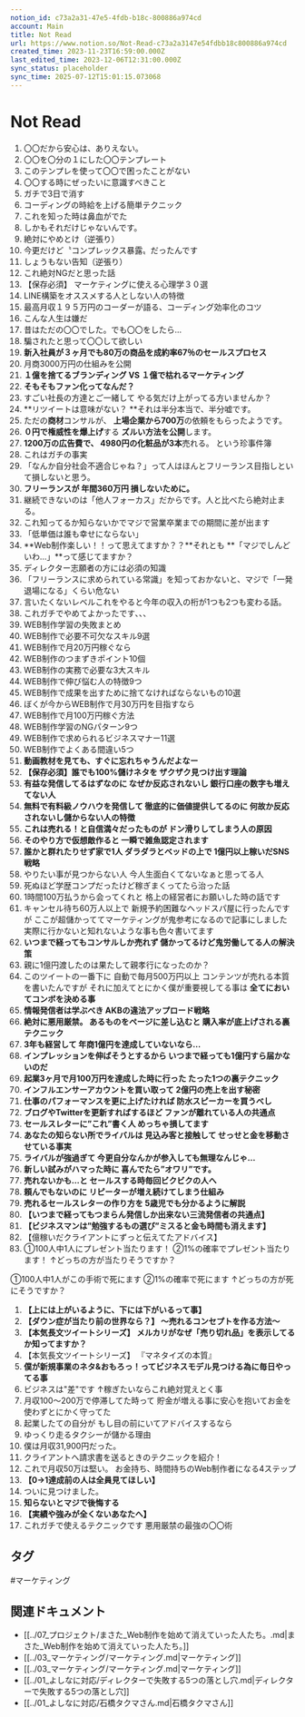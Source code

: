 ```yaml
---
notion_id: c73a2a31-47e5-4fdb-b18c-800886a974cd
account: Main
title: Not Read
url: https://www.notion.so/Not-Read-c73a2a3147e54fdbb18c800886a974cd
created_time: 2023-11-23T16:59:00.000Z
last_edited_time: 2023-12-06T12:31:00.000Z
sync_status: placeholder
sync_time: 2025-07-12T15:01:15.073068
---
```

# Not Read

1. 〇〇だから安心は、ありえない。
1. 〇〇を〇分の１にした〇〇テンプレート
1. このテンプレを使って〇〇で困ったことがない
1. 〇〇する時にぜったいに意識すべきこと
1. ガチで3日で消す
1. コーディングの時給を上げる簡単テクニック
1. これを知った時は鼻血がでた
1. しかもそれだけじゃないんです。
1. 絶対にやめとけ（逆張り）
1. 今更だけど〝コンプレックス暴露〟だったんです
1. しょうもない告知（逆張り）
1. これ絶対NGだと思った話
1. 【保存必須】
マーケティングに使える心理学３０選
1. LINE構築をオススメする人としない人の特徴
1. 最高月収１９５万円のコーダーが語る、コーディング効率化のコツ
1. こんな人生は嫌だ
1. 昔はただの〇〇でした。でも〇〇をしたら…
1. 騙されたと思って〇〇して欲しい
1. **新入社員が３ヶ月でも80万の商品を成約率67％**の**セールスプロセス**
1. 月商3000万円の仕組みを公開
1. **１億を捨てるブランディング
VS
１億で枯れるマーケティング**
1. **そもそもファン化ってなんだ？**
1. すごい社長の方達とご一緒して
やる気だけ上がってる方いませんか？
1. **リツイートは意味がない？
**それは半分本当で、半分嘘です。
1. ただの**商材**コンサルが、
**上場企業から700万**の依頼をもらったようです。
1. **０円で権威性を爆上げ**する
**ズルい方法を公開**します。
1. **1200万の広告費で、
4980円の化粧品が3本**売れる。
という珍事件簿
1. これはガチの事実
1. 「なんか自分社会不適合じゃね？」って人はほんとフリーランス目指しといて損しないと思う。
1. **フリーランスが
年間360万円
損しないために。**
1. 継続できないのは「他人フォーカス」だからです。人と比べたら絶対止まる。
1. これ知ってるか知らないかでマジで営業卒業までの期間に差が出ます
1. 「低単価は誰も幸せにならない」
1. **Web制作楽しい！！って思えてますか？？**それとも
**「マジでしんどいわ…」**って感じてますか？
1. ディレクター志願者の方には必須の知識
1. 「フリーランスに求められている常識」を知っておかないと、マジで「一発退場になる」くらい危ない
1. 言いたくないレベルこれをやると今年の収入の桁が1つも2つも変わる話。
1. これガチでやめてよかったです､､､
1. WEB制作学習の失敗まとめ
1. WEB制作で必要不可欠なスキル9選
1. WEB制作で月20万円稼ぐなら
1. WEB制作のつまずきポイント10個
1. WEB制作の実務で必要な3大スキル
1. WEB制作で伸び悩む人の特徴9つ
1. WEB制作で成果を出すために捨てなければならないもの10選
1. ぼくが今からWEB制作で月30万円を目指すなら
1. WEB制作で月100万円稼ぐ方法
1. WEB制作学習のNGパターン9つ
1. WEB制作で求められるビジネスマナー11選
1. WEB制作でよくある間違い5つ
1. **動画教材を見ても、すぐに忘れちゃうんだよなー**
1. **【保存必須】誰でも100%儲けネタを
ザクザク見つけ出す理論**
1. **有益な発信してるはずなのに
なぜか反応されないし
銀行口座の数字も増えてない人**
1. **無料で有料級ノウハウを発信して
徹底的に価値提供してるのに
何故か反応されないし儲からない人の特徴**
1. **これは売れる！と自信満々だったものが
ドン滑りしてしまう人の原因**
1. **そのやり方で仮想敵作ると
一瞬で雑魚認定されます**
1. **誰かと群れたりせず家で1人
ダラダラとベッドの上で
1億円以上稼いだSNS戦略**
1. やりたい事が見つからない人
今人生面白くてないなぁと思ってる人
1. 死ぬほど学歴コンプだったけど稼ぎまくってたら治った話
1. 1時間100万払うから会ってくれと
格上の経営者にお願いした時の話です
1. キャンセル待ち60万人以上で
新規予約困難なヘッドスパ屋に行ったんですが
ここが超儲かっててマーケティングが鬼参考になるので記事にしました
実際に行かないと知れないような事も色々書いてます
1. **いつまで経ってもコンサルしか売れず
儲かってるけど鬼労働してる人の解決策**
1. 親に1億円渡したのは果たして親孝行になったのか？
1. このツイートの一番下に
自動で毎月500万円以上
コンテンツが売れる本質を書いたんですが
それに加えてとにかく僕が重要視してる事は
**全てにおいてコンボを決める事**
1. **情報発信者は学ぶべき
AKBの違法アップロード戦略**
1. **絶対に悪用厳禁。
あるものをページに差し込むと
購入率が底上げされる裏テクニック**
1. **3年も経営して
年商1億円を達成していないなら…**
1. **インプレッションを伸ばそうとするから
いつまで経っても1億円すら届かないのだ**
1. **起業3ヶ月で月100万円を達成した時に行った
たった1つの裏テクニック**
1. **インフルエンサーアカウントを買い取って
2億円の売上を出す秘密**
1. **仕事のパフォーマンスを更に上げたければ
防水スピーカーを買うべし**
1. **ブログやTwitterを更新すればするほど
ファンが離れている人の共通点**
1. **セールスレターに”これ”書く人
めっちゃ損してます**
1. **あなたの知らない所でライバルは
見込み客と接触して
せっせと金を移動させている事実**
1. **ライバルが強過ぎて
今更自分なんかが参入しても無理なんじゃ…**
1. **新しい試みがハマった時に
喜んでたら”オワリ”です。**
1. **売れないかも…と
セールスする時毎回ビクビクの人へ**
1. **頼んでもないのに
リピーターが増え続けてしまう仕組み**
1. **売れるセールスレターの作り方を
5歳児でも分かるように解説**
1. **【いつまで経ってもつまらん発信しか出来ない三流発信者の共通点】**
1. **【ビジネスマンは”勉強するもの選び”ミスると金も時間も消えます】**
1. 【億稼いだクライアントにずっと伝えてたアドバイス】
1. ①100人中1人にプレゼント当たります！
②1%の確率でプレゼント当たります！
↑どっちの方が当たりそうですか？

①100人中1人がこの手術で死にます
②1%の確率で死にます
↑どっちの方が死にそうですか？
1. **【上には上がいるように、下には下がいるって事】**
1. **【ダウン症が当たり前の世界なら？】
〜売れるコンセプトを作る方法〜**
1. **【本気長文ツイートシリーズ】
メルカリがなぜ「売り切れ品」を表示してるか知ってますか？**
1. 【本気長文ツイートシリーズ】
『マネタイズの本質』
1. **僕が新規事業のネタ&おもろっ！ってビジネスモデル見つける為に毎日やってる事**
1. ビジネスは"差"です
↑稼ぎたいならこれ絶対覚えとく事
1. 月収100〜200万で停滞してた時って
貯金が増える事に安心を抱いてお金を使わずとにかく守ってた
1. 起業したての自分が
もし目の前にいてアドバイスするなら
1. ゆっくり走るタクシーが儲かる理由
1. 僕は月収31,900円だった。
1. クライアントへ請求書を送るときのテクニックを紹介！
1. これで月収50万は堅い。
お金持ち、時間持ちのWeb制作者になる4ステップ
1. **【0→1達成前の人は全員見てほしい】**
1. ついに見つけました。
1. **知らないとマジで後悔する**
1. **【実績や強みが全くないあなたへ】**
1. これガチで使えるテクニックです
悪用厳禁の最強の〇〇術

## タグ

#マーケティング 

## 関連ドキュメント

- [[../07_プロジェクト/まさた_Web制作を始めて消えていった人たち。.md|まさた_Web制作を始めて消えていった人たち。]]
- [[../03_マーケティング/マーケティング.md|マーケティング]]
- [[../03_マーケティング/マーケティング.md|マーケティング]]
- [[../01_よしなに対応/ディレクターで失敗する5つの落とし穴.md|ディレクターで失敗する5つの落とし穴]]
- [[../01_よしなに対応/石橋タクマさん.md|石橋タクマさん]]
